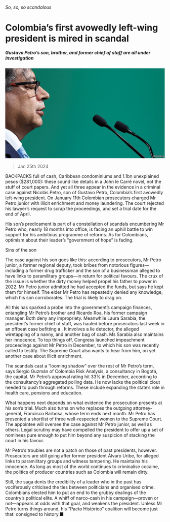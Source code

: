 ###### So, so, so scandalous

# Colombia’s first avowedly left-wing president is mired in scandal 

##### Gustavo Petro’s son, brother, and former chief of staff are all under investigation 

![image](images/20240127_AMP501.jpg) 

> Jan 25th 2024 

BACKPACKS full of cash, Caribbean condominiums and 1.1bn unexplained pesos ($281,000): these sound like details in a John le Carré novel, not the stuff of court papers. And yet all three appear in the evidence in a criminal case against Nicolás Petro, son of Gustavo Petro, Colombia’s first avowedly left-wing president. On January 11th Colombian prosecutors charged Mr Petro junior with illicit enrichment and money laundering. The court rejected his lawyer’s request to scrap the proceedings, and set a trial date for the end of April.

His son’s predicament is part of a constellation of scandals encumbering Mr Petro who, nearly 18 months into office, is facing an uphill battle to win support for his ambitious programme of reforms. As for Colombians, optimism about their leader’s “government of hope” is fading.

Sins of the son

The case against his son goes like this: according to prosecutors, Mr Petro junior, a former regional deputy, took bribes from notorious figures—including a former drug trafficker and the son of a businessman alleged to have links to paramilitary groups—in return for political favours. The crux of the issue is whether the dirty money helped propel his father to power in 2022. Mr Petro junior admitted he had accepted the funds, but says he kept them for himself. The elder Mr Petro has repeatedly denied any knowledge, which his son corroborates. The trial is likely to drag on. 

All this has sparked a probe into the government’s campaign finances, entangling Mr Petro’s brother and Ricardo Roa, his former campaign manager. Both deny any impropriety. Meanwhile Laura Sarabia, the president’s former chief of staff, was hauled before prosecutors last week in an offbeat case befitting a . It involves a lie detector, the alleged wiretapping of a nanny, and another bag of cash. Ms Sarabia also maintains her innocence. To top things off, Congress launched impeachment proceedings against Mr Petro in December, to which his son was recently called to testify. The Supreme Court also wants to hear from him, on yet another case about illicit enrichment. 

The scandals cast a “looming shadow” over the rest of Mr Petro’s term, says Sergio Guzmán of Colombia Risk Analysis, a consultancy in Bogotá, the capital. Mr Petro’s approval rating hit 33% in December, according to the consultancy’s aggregated polling data. He now lacks the political clout needed to push through reforms. These include expanding the state’s role in health care, pensions and education. 

What happens next depends on what evidence the prosecution presents at his son’s trial. Much also turns on who replaces the outgoing attorney-general, Francisco Barbosa, whose term ends next month. Mr Petro has presented a shortlist of three well-respected women to the Supreme Court. The appointee will oversee the case against Mr Petro junior, as well as others. Legal scrutiny may have compelled the president to offer up a set of nominees pure enough to put him beyond any suspicion of stacking the court in his favour.

Mr Petro’s troubles are not a patch on those of past presidents, however. Prosecutors are still going after former president Álvaro Uribe, for alleged links to paramilitary groups and witness tampering. He maintains his innocence. As long as most of the world continues to criminalise cocaine, the politics of producer countries such as Colombia will remain dirty. 

Still, the saga dents the credibility of a leader who in the past has vociferously criticised the ties between politicians and organised crime. Colombians elected him to put an end to the grubby dealings of the country’s political elite. A whiff of narco-cash in his campaign—proven or not—appears at odds with that goal, and weakens the president. Unless Mr Petro turns things around, his “Pacto Histórico” coalition will become just that: consigned to history.■ 

